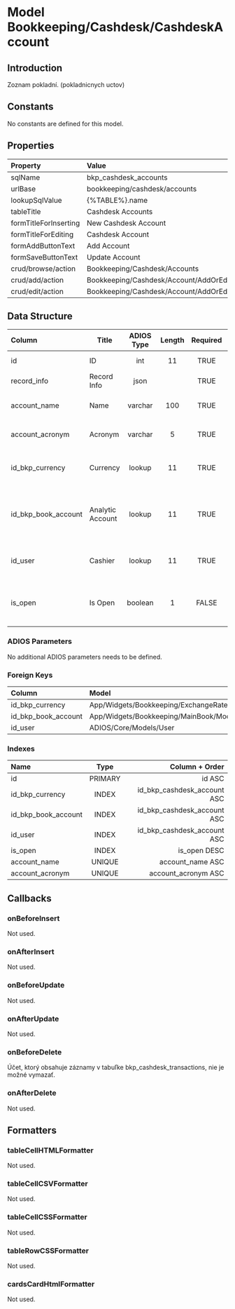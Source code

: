 # Model Bookkeeping/Cashdesk/CashdeskAccount

## Introduction

Zoznam pokladní. (pokladnicnych uctov)

## Constants

No constants are defined for this model.

## Properties

| Property              | Value                                  |
| :-------------------- | :------------------------------------- |
| sqlName               | bkp_cashdesk_accounts                  |
| urlBase               | bookkeeping/cashdesk/accounts          |
| lookupSqlValue        | {%TABLE%}.name                         |
| tableTitle            | Cashdesk Accounts                      |
| formTitleForInserting | New Cashdesk Account                   |
| formTitleForEditing   | Cashdesk Account                       |
| formAddButtonText     | Add Account                            |
| formSaveButtonText    | Update Account                         |
| crud/browse/action    | Bookkeeping/Cashdesk/Accounts          |
| crud/add/action       | Bookkeeping/Cashdesk/Account/AddOrEdit |
| crud/edit/action      | Bookkeeping/Cashdesk/Account/AddOrEdit |

## Data Structure
| Column              | Title            | ADIOS Type | Length | Required | Notes                                                    |
| :------------------ | ---------------- | :--------: | :----: | :------: | :------------------------------------------------------- |
| id                  | ID               |    int     |   11   |   TRUE   | Jedinečné ID záznamu                                     |
| record_info         | Record Info      |    json    |        |   TRUE   |                                                          |
| account_name        | Name             |  varchar   |  100   |   TRUE   | Názov pokladnicneho uctu                                 |
| account_acronym     | Acronym          |  varchar   |   5    |   TRUE   | Skratka pre pokladnicny ucet                             |
| id_bkp_currency     | Currency         |   lookup   |   11   |   TRUE   | ID meny v ktorej je pokladňa vedená                      |
| id_bkp_book_account | Analytic Account |   lookup   |   11   |   TRUE   | ID analytického účtu na ktorom je pokladňa vedená        |
| id_user             | Cashier          |   lookup   |   11   |   TRUE   | ID pokladníka, ktorý je za pokladňu zodpovedný           |
| is_open             | Is Open          |  boolean   |   1    |  FALSE   | Príznak, či je pokladňa otvorená a môže sa na ňu účtovať |

### ADIOS Parameters

No additional ADIOS parameters needs to be defined.

### Foreign Keys

| Column              | Model                                                | Relation | OnUpdate | OnDelete |
| :------------------ | :--------------------------------------------------- | :------: | -------- | -------- |
| id_bkp_currency     | App/Widgets/Bookkeeping/ExchangeRate/Models/Currency |   1:N    | Cascade  | Restrict |
| id_bkp_book_account | App/Widgets/Bookkeeping/MainBook/Models/BookAccount  |   1:N    | Cascade  | Restrict |
| id_user             | ADIOS/Core/Models/User                               |   1:N    | Cascade  | Restrict |

### Indexes

| Name                |  Type   |              Column + Order |
| :------------------ | :-----: | --------------------------: |
| id                  | PRIMARY |                      id ASC |
| id_bkp_currency     |  INDEX  | id_bkp_cashdesk_account ASC |
| id_bkp_book_account |  INDEX  | id_bkp_cashdesk_account ASC |
| id_user             |  INDEX  | id_bkp_cashdesk_account ASC |
| is_open             |  INDEX  |                is_open DESC |
| account_name        | UNIQUE  |            account_name ASC |
| account_acronym     | UNIQUE  |         account_acronym ASC |

## Callbacks

### onBeforeInsert

Not used.

### onAfterInsert

Not used.

### onBeforeUpdate

Not used.

### onAfterUpdate

Not used.

### onBeforeDelete

Účet, ktorý obsahuje záznamy v tabuľke bkp_cashdesk_transactions, nie je možné vymazať.

### onAfterDelete

Not used.

## Formatters

### tableCellHTMLFormatter

Not used.

### tableCellCSVFormatter

Not used.

### tableCellCSSFormatter

Not used.

### tableRowCSSFormatter

Not used.

### cardsCardHtmlFormatter

Not used.
